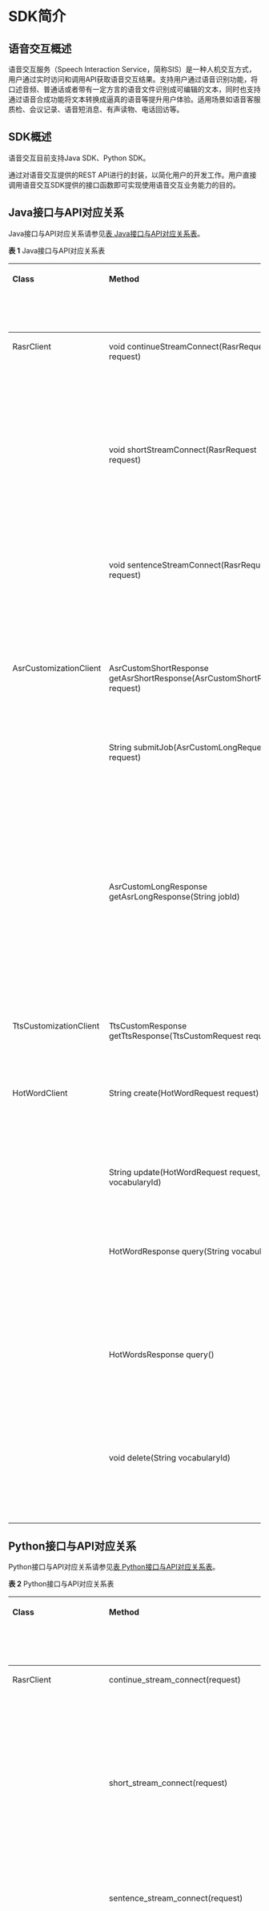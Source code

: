 # SDK简介<a name="sis_05_0001"></a>

## 语音交互概述<a name="section1582503120018"></a>

语音交互服务（Speech Interaction Service，简称SIS）是一种人机交互方式，用户通过实时访问和调用API获取语音交互结果。支持用户通过语音识别功能，将口述音频、普通话或者带有一定方言的语音文件识别成可编辑的文本，同时也支持通过语音合成功能将文本转换成逼真的语音等提升用户体验。适用场景如语音客服质检、会议记录、语音短消息、有声读物、电话回访等。

## SDK概述<a name="section191232404117"></a>

语音交互目前支持Java SDK、Python SDK。

通过对语音交互提供的REST API进行的封装，以简化用户的开发工作。用户直接调用语音交互SDK提供的接口函数即可实现使用语音交互业务能力的目的。

## Java接口与API对应关系<a name="section121947299416"></a>

Java接口与API对应关系请参见[表 Java接口与API对应关系表](#table1449262611219)。

**表 1**  Java接口与API对应关系表

<a name="table1449262611219"></a>
<table><thead align="left"><tr id="row14493202614219"><th class="cellrowborder" valign="top" width="16.48%" id="mcps1.2.5.1.1"><p id="p4493102610215"><a name="p4493102610215"></a><a name="p4493102610215"></a>Class</p>
</th>
<th class="cellrowborder" valign="top" width="37.75%" id="mcps1.2.5.1.2"><p id="p1249318269217"><a name="p1249318269217"></a><a name="p1249318269217"></a>Method</p>
</th>
<th class="cellrowborder" valign="top" width="25.35%" id="mcps1.2.5.1.3"><p id="p174938261923"><a name="p174938261923"></a><a name="p174938261923"></a>API</p>
</th>
<th class="cellrowborder" valign="top" width="20.419999999999998%" id="mcps1.2.5.1.4"><p id="p1874773613279"><a name="p1874773613279"></a><a name="p1874773613279"></a>功能名称</p>
</th>
</tr>
</thead>
<tbody><tr id="row796411276149"><td class="cellrowborder" rowspan="3" valign="top" width="16.48%" headers="mcps1.2.5.1.1 "><p id="p20721745201414"><a name="p20721745201414"></a><a name="p20721745201414"></a>RasrClient</p>
</td>
<td class="cellrowborder" valign="top" width="37.75%" headers="mcps1.2.5.1.2 "><p id="p480341181516"><a name="p480341181516"></a><a name="p480341181516"></a>void continueStreamConnect(RasrRequest request)</p>
</td>
<td class="cellrowborder" valign="top" width="25.35%" headers="mcps1.2.5.1.3 "><p id="p158032112157"><a name="p158032112157"></a><a name="p158032112157"></a>wss://{endpoint}/v1/{project_id}/rasr/continue-stream</p>
</td>
<td class="cellrowborder" valign="top" width="20.419999999999998%" headers="mcps1.2.5.1.4 "><p id="p3747103672713"><a name="p3747103672713"></a><a name="p3747103672713"></a>实时流连续模式</p>
</td>
</tr>
<tr id="row14145134917131"><td class="cellrowborder" valign="top" headers="mcps1.2.5.1.1 "><p id="p84091812111518"><a name="p84091812111518"></a><a name="p84091812111518"></a>void shortStreamConnect(RasrRequest request)</p>
</td>
<td class="cellrowborder" valign="top" headers="mcps1.2.5.1.2 "><p id="p24099126155"><a name="p24099126155"></a><a name="p24099126155"></a>wss://{endpoint}/v1/{project_id}/rasr/short-stream</p>
</td>
<td class="cellrowborder" valign="top" headers="mcps1.2.5.1.3 "><p id="p6747936102715"><a name="p6747936102715"></a><a name="p6747936102715"></a>实时流一句话模式</p>
</td>
</tr>
<tr id="row473992417142"><td class="cellrowborder" valign="top" headers="mcps1.2.5.1.1 "><p id="p741712205151"><a name="p741712205151"></a><a name="p741712205151"></a>void sentenceStreamConnect(RasrRequest request)</p>
</td>
<td class="cellrowborder" valign="top" headers="mcps1.2.5.1.2 "><p id="p14417192011156"><a name="p14417192011156"></a><a name="p14417192011156"></a>wss://{endpoint}/v1/{project_id}/rasr/sentence-stream</p>
</td>
<td class="cellrowborder" valign="top" headers="mcps1.2.5.1.3 "><p id="p87471236192718"><a name="p87471236192718"></a><a name="p87471236192718"></a>实时流单句模式</p>
</td>
</tr>
<tr id="row566032911527"><td class="cellrowborder" rowspan="3" valign="top" width="16.48%" headers="mcps1.2.5.1.1 "><p id="p199671934175213"><a name="p199671934175213"></a><a name="p199671934175213"></a>AsrCustomizationClient</p>
<p id="p125998725215"><a name="p125998725215"></a><a name="p125998725215"></a></p>
<p id="p156006712524"><a name="p156006712524"></a><a name="p156006712524"></a></p>
</td>
<td class="cellrowborder" valign="top" width="37.75%" headers="mcps1.2.5.1.2 "><p id="p696743435215"><a name="p696743435215"></a><a name="p696743435215"></a>AsrCustomShortResponse getAsrShortResponse(AsrCustomShortRequest request)</p>
</td>
<td class="cellrowborder" valign="top" width="25.35%" headers="mcps1.2.5.1.3 "><p id="p1967734185214"><a name="p1967734185214"></a><a name="p1967734185214"></a>POST /v1/{project_id}/asr/short-audio</p>
</td>
<td class="cellrowborder" valign="top" width="20.419999999999998%" headers="mcps1.2.5.1.4 "><p id="p1296783495215"><a name="p1296783495215"></a><a name="p1296783495215"></a>一句话识别</p>
</td>
</tr>
<tr id="row12557315192014"><td class="cellrowborder" valign="top" headers="mcps1.2.5.1.1 "><p id="p1355731562010"><a name="p1355731562010"></a><a name="p1355731562010"></a>String submitJob(AsrCustomLongRequest request)</p>
</td>
<td class="cellrowborder" valign="top" headers="mcps1.2.5.1.2 "><p id="p757716489270"><a name="p757716489270"></a><a name="p757716489270"></a>POST /v1/{project_id}/asr/transcriber/jobs</p>
</td>
<td class="cellrowborder" valign="top" headers="mcps1.2.5.1.3 "><p id="p7747113692710"><a name="p7747113692710"></a><a name="p7747113692710"></a>录音文件识别-提交请求</p>
</td>
</tr>
<tr id="row1518153214216"><td class="cellrowborder" valign="top" headers="mcps1.2.5.1.1 "><p id="p1551843212216"><a name="p1551843212216"></a><a name="p1551843212216"></a>AsrCustomLongResponse getAsrLongResponse(String jobId)</p>
</td>
<td class="cellrowborder" valign="top" headers="mcps1.2.5.1.2 "><p id="p17688728102819"><a name="p17688728102819"></a><a name="p17688728102819"></a>GET /v1/{project_id}/asr/transcriber/jobs/{job_id}</p>
</td>
<td class="cellrowborder" valign="top" headers="mcps1.2.5.1.3 "><p id="p674753617279"><a name="p674753617279"></a><a name="p674753617279"></a>录音文件识别-状态查询</p>
</td>
</tr>
<tr id="row437945315137"><td class="cellrowborder" valign="top" width="16.48%" headers="mcps1.2.5.1.1 "><p id="p1037975315133"><a name="p1037975315133"></a><a name="p1037975315133"></a>TtsCustomizationClient</p>
</td>
<td class="cellrowborder" valign="top" width="37.75%" headers="mcps1.2.5.1.2 "><p id="p937965311131"><a name="p937965311131"></a><a name="p937965311131"></a>TtsCustomResponse getTtsResponse(TtsCustomRequest request)</p>
</td>
<td class="cellrowborder" valign="top" width="25.35%" headers="mcps1.2.5.1.3 "><p id="p12380453161318"><a name="p12380453161318"></a><a name="p12380453161318"></a>POST <span> /v1/{project_id}/tts</span></p>
</td>
<td class="cellrowborder" valign="top" width="20.419999999999998%" headers="mcps1.2.5.1.4 "><p id="p8747163615272"><a name="p8747163615272"></a><a name="p8747163615272"></a>语音合成</p>
</td>
</tr>
<tr id="row112511814112"><td class="cellrowborder" rowspan="5" valign="top" width="16.48%" headers="mcps1.2.5.1.1 "><p id="p412531810111"><a name="p412531810111"></a><a name="p412531810111"></a>HotWordClient</p>
</td>
<td class="cellrowborder" valign="top" width="37.75%" headers="mcps1.2.5.1.2 "><p id="p171251618101111"><a name="p171251618101111"></a><a name="p171251618101111"></a>String create(HotWordRequest request)</p>
</td>
<td class="cellrowborder" valign="top" width="25.35%" headers="mcps1.2.5.1.3 "><p id="p1263211521159"><a name="p1263211521159"></a><a name="p1263211521159"></a>POST /v1/{project_id}/asr/vocabularies</p>
</td>
<td class="cellrowborder" valign="top" width="20.419999999999998%" headers="mcps1.2.5.1.4 "><p id="p812581814117"><a name="p812581814117"></a><a name="p812581814117"></a>创建热词表</p>
</td>
</tr>
<tr id="row1113717517119"><td class="cellrowborder" valign="top" headers="mcps1.2.5.1.1 "><p id="p0137251151112"><a name="p0137251151112"></a><a name="p0137251151112"></a>String update(HotWordRequest request, String vocabularyId)</p>
</td>
<td class="cellrowborder" valign="top" headers="mcps1.2.5.1.2 "><p id="p108931324167"><a name="p108931324167"></a><a name="p108931324167"></a>PUT /v1/{project_id}/asr/vocabularies/{vocabulary_id}</p>
</td>
<td class="cellrowborder" valign="top" headers="mcps1.2.5.1.3 "><p id="p17137125151113"><a name="p17137125151113"></a><a name="p17137125151113"></a>更新热词表</p>
</td>
</tr>
<tr id="row22991056171114"><td class="cellrowborder" valign="top" headers="mcps1.2.5.1.1 "><p id="p629915651118"><a name="p629915651118"></a><a name="p629915651118"></a>HotWordResponse query(String vocabularyId)</p>
</td>
<td class="cellrowborder" valign="top" headers="mcps1.2.5.1.2 "><p id="p188434571611"><a name="p188434571611"></a><a name="p188434571611"></a>GET /v1/{project_id}/asr/vocabularies/{vocabulary_id}</p>
</td>
<td class="cellrowborder" valign="top" headers="mcps1.2.5.1.3 "><p id="p6299656101118"><a name="p6299656101118"></a><a name="p6299656101118"></a>查询热词表信息</p>
</td>
</tr>
<tr id="row1222722151219"><td class="cellrowborder" valign="top" headers="mcps1.2.5.1.1 "><p id="p022812271216"><a name="p022812271216"></a><a name="p022812271216"></a>HotWordsResponse query()</p>
</td>
<td class="cellrowborder" valign="top" headers="mcps1.2.5.1.2 "><p id="p14885654161620"><a name="p14885654161620"></a><a name="p14885654161620"></a>GET /v1/{project_id}/asr/vocabularies</p>
</td>
<td class="cellrowborder" valign="top" headers="mcps1.2.5.1.3 "><p id="p1922818213128"><a name="p1922818213128"></a><a name="p1922818213128"></a>查询热词表列表</p>
</td>
</tr>
<tr id="row15299138131211"><td class="cellrowborder" valign="top" headers="mcps1.2.5.1.1 "><p id="p13299884122"><a name="p13299884122"></a><a name="p13299884122"></a>void delete(String vocabularyId)</p>
</td>
<td class="cellrowborder" valign="top" headers="mcps1.2.5.1.2 "><p id="p1016310413178"><a name="p1016310413178"></a><a name="p1016310413178"></a>DELETE /v1/{project_id}/asr/vocabularies/{vocabulary_id}</p>
</td>
<td class="cellrowborder" valign="top" headers="mcps1.2.5.1.3 "><p id="p3299138181214"><a name="p3299138181214"></a><a name="p3299138181214"></a>删除热词表</p>
</td>
</tr>
</tbody>
</table>

## Python接口与API对应关系<a name="section129019441941"></a>

Python接口与API对应关系请参见[表 Python接口与API对应关系表](#table67851461051)。

**表 2**  Python接口与API对应关系表

<a name="table67851461051"></a>
<table><thead align="left"><tr id="row57862461753"><th class="cellrowborder" valign="top" width="21.85781421857814%" id="mcps1.2.5.1.1"><p id="p167863466514"><a name="p167863466514"></a><a name="p167863466514"></a>Class</p>
</th>
<th class="cellrowborder" valign="top" width="28.32716728327167%" id="mcps1.2.5.1.2"><p id="p978664618513"><a name="p978664618513"></a><a name="p978664618513"></a>Method</p>
</th>
<th class="cellrowborder" valign="top" width="34.95650434956505%" id="mcps1.2.5.1.3"><p id="p1978616461859"><a name="p1978616461859"></a><a name="p1978616461859"></a>API</p>
</th>
<th class="cellrowborder" valign="top" width="14.858514148585142%" id="mcps1.2.5.1.4"><p id="p115182012102017"><a name="p115182012102017"></a><a name="p115182012102017"></a>功能名称</p>
</th>
</tr>
</thead>
<tbody><tr id="row87865461453"><td class="cellrowborder" rowspan="3" valign="top" width="21.85781421857814%" headers="mcps1.2.5.1.1 "><p id="p6786124612518"><a name="p6786124612518"></a><a name="p6786124612518"></a>RasrClient</p>
</td>
<td class="cellrowborder" valign="top" width="28.32716728327167%" headers="mcps1.2.5.1.2 "><p id="p1178614462050"><a name="p1178614462050"></a><a name="p1178614462050"></a>continue_stream_connect(request)</p>
</td>
<td class="cellrowborder" valign="top" width="34.95650434956505%" headers="mcps1.2.5.1.3 "><p id="p197868468517"><a name="p197868468517"></a><a name="p197868468517"></a>wss://{endpoint}/v1/{project_id}/rasr/continue-stream</p>
</td>
<td class="cellrowborder" valign="top" width="14.858514148585142%" headers="mcps1.2.5.1.4 "><p id="p18519201232012"><a name="p18519201232012"></a><a name="p18519201232012"></a>实时流连续模式</p>
</td>
</tr>
<tr id="row97861146854"><td class="cellrowborder" valign="top" headers="mcps1.2.5.1.1 "><p id="p1578616466512"><a name="p1578616466512"></a><a name="p1578616466512"></a>short_stream_connect(request)</p>
</td>
<td class="cellrowborder" valign="top" headers="mcps1.2.5.1.2 "><p id="p18786446554"><a name="p18786446554"></a><a name="p18786446554"></a>wss://{endpoint}/v1/{project_id}/rasr/short-stream</p>
</td>
<td class="cellrowborder" valign="top" headers="mcps1.2.5.1.3 "><p id="p851921292011"><a name="p851921292011"></a><a name="p851921292011"></a>实时流一句话模式</p>
</td>
</tr>
<tr id="row9786046256"><td class="cellrowborder" valign="top" headers="mcps1.2.5.1.1 "><p id="p137864461457"><a name="p137864461457"></a><a name="p137864461457"></a>sentence_stream_connect(request)</p>
</td>
<td class="cellrowborder" valign="top" headers="mcps1.2.5.1.2 "><p id="p13786164611518"><a name="p13786164611518"></a><a name="p13786164611518"></a>wss://{endpoint}/v1/{project_id}/rasr/sentence-stream</p>
</td>
<td class="cellrowborder" valign="top" headers="mcps1.2.5.1.3 "><p id="p11519171211203"><a name="p11519171211203"></a><a name="p11519171211203"></a>实时流单句模式</p>
</td>
</tr>
<tr id="row167861846558"><td class="cellrowborder" rowspan="3" valign="top" width="21.85781421857814%" headers="mcps1.2.5.1.1 "><p id="p107872046258"><a name="p107872046258"></a><a name="p107872046258"></a>AsrCustomizationClient</p>
</td>
<td class="cellrowborder" valign="top" width="28.32716728327167%" headers="mcps1.2.5.1.2 "><p id="p3787246850"><a name="p3787246850"></a><a name="p3787246850"></a>get_short_response(request)</p>
</td>
<td class="cellrowborder" valign="top" width="34.95650434956505%" headers="mcps1.2.5.1.3 "><p id="p77879469512"><a name="p77879469512"></a><a name="p77879469512"></a>POST /v1/{project_id}/asr/short-audio</p>
</td>
<td class="cellrowborder" valign="top" width="14.858514148585142%" headers="mcps1.2.5.1.4 "><p id="p175191112102014"><a name="p175191112102014"></a><a name="p175191112102014"></a>一句话识别</p>
</td>
</tr>
<tr id="row878774615517"><td class="cellrowborder" valign="top" headers="mcps1.2.5.1.1 "><p id="p14787046059"><a name="p14787046059"></a><a name="p14787046059"></a>submit_job(request)</p>
</td>
<td class="cellrowborder" valign="top" headers="mcps1.2.5.1.2 "><p id="p778713461153"><a name="p778713461153"></a><a name="p778713461153"></a>POST /v1/{project_id}/asr/transcriber/jobs</p>
</td>
<td class="cellrowborder" valign="top" headers="mcps1.2.5.1.3 "><p id="p1351961214205"><a name="p1351961214205"></a><a name="p1351961214205"></a>录音文件识别-提交请求</p>
</td>
</tr>
<tr id="row157871046956"><td class="cellrowborder" valign="top" headers="mcps1.2.5.1.1 "><p id="p6787164618512"><a name="p6787164618512"></a><a name="p6787164618512"></a>get_long_response(job_id)</p>
</td>
<td class="cellrowborder" valign="top" headers="mcps1.2.5.1.2 "><p id="p1478716461851"><a name="p1478716461851"></a><a name="p1478716461851"></a>GET /v1/{project_id}/asr/transcriber/jobs/{job_id}</p>
</td>
<td class="cellrowborder" valign="top" headers="mcps1.2.5.1.3 "><p id="p145195122200"><a name="p145195122200"></a><a name="p145195122200"></a>录音文件识别-状态查询</p>
</td>
</tr>
<tr id="row47872461956"><td class="cellrowborder" valign="top" width="21.85781421857814%" headers="mcps1.2.5.1.1 "><p id="p978715461253"><a name="p978715461253"></a><a name="p978715461253"></a>TtsCustomizationClient</p>
</td>
<td class="cellrowborder" valign="top" width="28.32716728327167%" headers="mcps1.2.5.1.2 "><p id="p8787194613515"><a name="p8787194613515"></a><a name="p8787194613515"></a>get_tts_response(request)</p>
</td>
<td class="cellrowborder" valign="top" width="34.95650434956505%" headers="mcps1.2.5.1.3 "><p id="p378718465511"><a name="p378718465511"></a><a name="p378718465511"></a>POST <span> /v1/{project_id}/tts</span></p>
</td>
<td class="cellrowborder" valign="top" width="14.858514148585142%" headers="mcps1.2.5.1.4 "><p id="p0519151210204"><a name="p0519151210204"></a><a name="p0519151210204"></a>语音合成</p>
</td>
</tr>
<tr id="row157787831819"><td class="cellrowborder" rowspan="5" valign="top" width="21.85781421857814%" headers="mcps1.2.5.1.1 "><p id="p10666153181816"><a name="p10666153181816"></a><a name="p10666153181816"></a>HotWordClient</p>
<p id="p6669231101810"><a name="p6669231101810"></a><a name="p6669231101810"></a></p>
<p id="p16669831101816"><a name="p16669831101816"></a><a name="p16669831101816"></a></p>
<p id="p1866953118188"><a name="p1866953118188"></a><a name="p1866953118188"></a></p>
<p id="p126692031151818"><a name="p126692031151818"></a><a name="p126692031151818"></a></p>
</td>
<td class="cellrowborder" valign="top" width="28.32716728327167%" headers="mcps1.2.5.1.2 "><p id="p176661931111816"><a name="p176661931111816"></a><a name="p176661931111816"></a>create(request)</p>
</td>
<td class="cellrowborder" valign="top" width="34.95650434956505%" headers="mcps1.2.5.1.3 "><p id="p20666153115186"><a name="p20666153115186"></a><a name="p20666153115186"></a>POST /v1/{project_id}/asr/vocabularies</p>
</td>
<td class="cellrowborder" valign="top" width="14.858514148585142%" headers="mcps1.2.5.1.4 "><p id="p16661031131810"><a name="p16661031131810"></a><a name="p16661031131810"></a>创建热词表</p>
</td>
</tr>
<tr id="row1418022301810"><td class="cellrowborder" valign="top" headers="mcps1.2.5.1.1 "><p id="p1366683117182"><a name="p1366683117182"></a><a name="p1366683117182"></a>update(request, vocabulary_id)</p>
</td>
<td class="cellrowborder" valign="top" headers="mcps1.2.5.1.2 "><p id="p0666173191820"><a name="p0666173191820"></a><a name="p0666173191820"></a>PUT /v1/{project_id}/asr/vocabularies/{vocabulary_id}</p>
</td>
<td class="cellrowborder" valign="top" headers="mcps1.2.5.1.3 "><p id="p566643111811"><a name="p566643111811"></a><a name="p566643111811"></a>更新热词表</p>
</td>
</tr>
<tr id="row5240266188"><td class="cellrowborder" valign="top" headers="mcps1.2.5.1.1 "><p id="p56667316185"><a name="p56667316185"></a><a name="p56667316185"></a>query_by_vocabulary_id(vocabularyId)</p>
</td>
<td class="cellrowborder" valign="top" headers="mcps1.2.5.1.2 "><p id="p56661311181"><a name="p56661311181"></a><a name="p56661311181"></a>GET /v1/{project_id}/asr/vocabularies/{vocabulary_id}</p>
</td>
<td class="cellrowborder" valign="top" headers="mcps1.2.5.1.3 "><p id="p96661331131812"><a name="p96661331131812"></a><a name="p96661331131812"></a>查询热词表信息</p>
</td>
</tr>
<tr id="row83891829141810"><td class="cellrowborder" valign="top" headers="mcps1.2.5.1.1 "><p id="p2666431101810"><a name="p2666431101810"></a><a name="p2666431101810"></a>query()</p>
</td>
<td class="cellrowborder" valign="top" headers="mcps1.2.5.1.2 "><p id="p666663181817"><a name="p666663181817"></a><a name="p666663181817"></a>GET /v1/{project_id}/asr/vocabularies</p>
</td>
<td class="cellrowborder" valign="top" headers="mcps1.2.5.1.3 "><p id="p466620316188"><a name="p466620316188"></a><a name="p466620316188"></a>查询热词表列表</p>
</td>
</tr>
<tr id="row16417121815187"><td class="cellrowborder" valign="top" headers="mcps1.2.5.1.1 "><p id="p1466612311181"><a name="p1466612311181"></a><a name="p1466612311181"></a>delete(vocabulary_id)</p>
</td>
<td class="cellrowborder" valign="top" headers="mcps1.2.5.1.2 "><p id="p66661131161815"><a name="p66661131161815"></a><a name="p66661131161815"></a>DELETE /v1/{project_id}/asr/vocabularies/{vocabulary_id}</p>
</td>
<td class="cellrowborder" valign="top" headers="mcps1.2.5.1.3 "><p id="p176661531161819"><a name="p176661531161819"></a><a name="p176661531161819"></a>删除热词表</p>
</td>
</tr>
</tbody>
</table>

